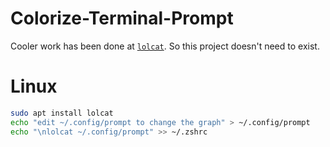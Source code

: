# Colorize-Terminal-Prompt

Cooler work has been done at [`lolcat`](https://github.com/busyloop/lolcat). So this project doesn't need to exist.


# Linux
```sh
sudo apt install lolcat
echo "edit ~/.config/prompt to change the graph" > ~/.config/prompt
echo "\nlolcat ~/.config/prompt" >> ~/.zshrc
```